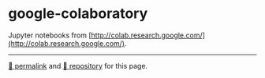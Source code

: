# google-colaboratory

Jupyter notebooks from [http://colab.research.google.com/](http://colab.research.google.com/).

<hr>

[&#128279; permalink](https://psb-david-petty.github.io/google-colaboratory) and [&#128297; repository](https://github.com/psb-david-petty/google-colaboratory) for this page.
